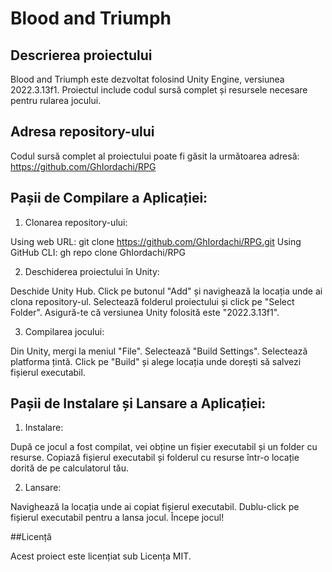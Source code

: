 # Blood and Triumph

## Descrierea proiectului

Blood and Triumph este dezvoltat folosind Unity Engine, versiunea 2022.3.13f1.
Proiectul include codul sursă complet și resursele necesare pentru rularea jocului.

## Adresa repository-ului

Codul sursă complet al proiectului poate fi găsit la următoarea adresă:
https://github.com/GhIordachi/RPG

## Pașii de Compilare a Aplicației:

1. Clonarea repository-ului:

Using web URL:
git clone https://github.com/GhIordachi/RPG.git
Using GitHub CLI:
gh repo clone GhIordachi/RPG

2. Deschiderea proiectului în Unity:

Deschide Unity Hub.
Click pe butonul "Add" și navighează la locația unde ai clona repository-ul.
Selectează folderul proiectului și click pe "Select Folder".
Asigură-te că versiunea Unity folosită este "2022.3.13f1".

3. Compilarea jocului:

Din Unity, mergi la meniul "File".
Selectează "Build Settings".
Selectează platforma țintă.
Click pe "Build" și alege locația unde dorești să salvezi fișierul executabil.

## Pașii de Instalare și Lansare a Aplicației:

1. Instalare:

După ce jocul a fost compilat, vei obține un fișier executabil și un folder cu resurse.
Copiază fișierul executabil și folderul cu resurse într-o locație dorită de pe calculatorul tău.

2. Lansare:

Navighează la locația unde ai copiat fișierul executabil.
Dublu-click pe fișierul executabil pentru a lansa jocul.
Începe jocul!

##Licență

Acest proiect este licențiat sub Licența MIT.

